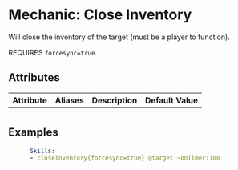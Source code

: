 Mechanic: Close Inventory
=========================

Will close the inventory of the target (must be a player to function).

REQUIRES `forcesync=true`.

Attributes
----------

| Attribute | Aliases | Description | Default Value |
|-----------|---------|-------------|---------------|
|           |         |             |               |

  

Examples
--------
```yaml
      Skills:
      - closeinventory{forcesync=true} @target ~onTimer:100
```